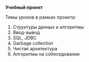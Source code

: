 **Учебный проект**

Темы уроков в рамках проекта:
1. Структуры данных и алгоритмы
2. Ввод-вывод
3. SQL, JDBC
4. Garbage collection
5. Чистая архитектура
6. Алгоритмы на собеседовании